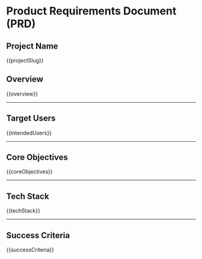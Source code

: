 # Product Requirements Document (PRD)

## Project Name
{{projectSlug}}

## Overview
{{overview}}

---

## Target Users
{{intendedUsers}}

---

## Core Objectives
{{coreObjectives}}

---

## Tech Stack
{{techStack}}

---

## Success Criteria
{{successCriteria}}
